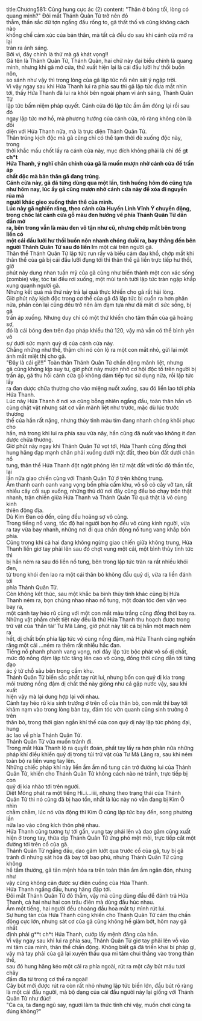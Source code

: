 title:Chương581: Cùng hung cực ác (2)
content:
"Thân ở bóng tối, lòng có quang minh?" Đôi mắt Thánh Quân Tử trở nên đỏ<br>thẫm, thần sắc dữ tợn ngẩng đầu rống to, gã thất thố và cũng không cách nào<br>khống chế cảm xúc của bản thân, mà tất cả đều do sau khi cánh cửa mở ra lại<br>tràn ra ánh sáng.<br>Bởi vì, đây chính là thứ mà gã khát vọng!!<br>Gã tên là Thánh Quân Tử, Thánh Quân, hai chữ này đại biểu chính là quang<br>minh, nhưng khi gã mở cửa, thứ xuất hiện lại là cái đầu lưỡi hư thối buồn nôn,<br>so sánh như vậy thì trong lòng của gã lập tức nổi nên sát ý ngập trời.<br>Vì vậy ngay sau khi Hứa Thanh lui ra phía sau thì gã lập tức đưa mắt nhìn<br>tới, thấy Hứa Thanh đã lui ra khỏi bên ngoài phạm vi ánh sáng, Thánh Quân Tử<br>lập tức bấm niệm pháp quyết. Cánh cửa đó lập tức ầm ầm đóng lại rồi sau đó<br>ngay lập tức mơ hồ, mà phương hướng của cánh cửa, rõ ràng không còn là đối<br>diện với Hứa Thanh nữa, mà là trực diện Thánh Quân Tử.<br>Thân trúng kịch độc mà gã cũng chỉ có thể tạm thời đè xuống độc này, trong<br>thời khắc mấu chốt lấy ra cánh cửa này, mục đích không phải là chỉ để g**t ch*t<br>Hứa Thanh, ý nghĩ chân chính của gã là muốn mượn nhờ cánh cửa để trấn áp<br>chất độc mà bản thân gã đang trúng.<br>Cánh cửa này, gã đã từng dùng qua một lần, tình huống hôm đó cũng tựa<br>như hôm nay, lúc ấy gã cũng mượn nhờ cánh cửa này để xóa đi nguyền rủa mà<br>người khác gieo xuống thân thể của mình.<br>Lúc này gã nghiến răng, theo cánh cửa Huyền Linh Vĩnh Ý chuyển động,<br>trong chốc lát cánh cửa gỗ màu đen hướng về phía Thánh Quân Tử dần dần mở<br>ra, bên trong vẫn là màu đen vô tận như cũ, nhưng chớp mắt bên trong liền có<br>một cái đầu lưỡi hư thối buồn nôn nhanh chóng duỗi ra, bay thẳng đến bên<br>người Thánh Quân Tử sau đó liền l**m một cái trên người gã.<br>Thân thể Thánh Quân Tử lập tức run rẩy và biểu cảm đau khổ, chớp mắt khi<br>thân thể của gã bị cái đầu lưỡi đụng tới thì thân thể gã liền trực tiếp hư thối, giờ<br>phút này dung nhan tuấn mỹ của gã cũng như biến thành một con xác sống<br>(zombie) vậy, tóc tai đều rơi xuống, một mùi tanh tưởi lập tức tràn ngập khắp<br>xung quanh người gã.<br>Nhưng kết quả mà thứ này trả lại quả thực khiến cho gã rất hài lòng.<br>Giờ phút này kịch độc trong cơ thể của gã đã lập tức bị cuốn ra hơn phân<br>nửa, phần còn lại cũng đều trở nên ảm đạm tựa như đã mất đi sức sống, bị gã<br>trấn áp xuống. Nhưng duy chỉ có một thứ khiến cho tâm thần của gã hoảng sợ,<br>đó là cái bóng đen trên đạo pháp khiếu thứ 120, vậy mà vẫn có thể bình yên vô<br>sự dưới sức mạnh quỷ dị của cánh cửa này.<br>Chẳng những như thế, thậm chí nó còn lộ ra một con mắt nhỏ, gửi lại một<br>ánh mắt miệt thị cho gã.<br>"Đây là cái gì!!!" Toàn thân Thánh Quân Tử chấn động mãnh liệt, nhưng<br>gã cũng không kịp suy tư, giờ phút này mượn nhờ cơ hội độc tố trên người bị<br>trấn áp, gã thu hồi cánh cửa gỗ không dám tiếp tục sử dụng nữa, rồi lập tức lấy<br>ra đan dược chữa thương cho vào miệng nuốt xuống, sau đó liền lao tới phía<br>Hứa Thanh.<br>Lúc này Hứa Thanh ở nơi xa cũng bỗng nhiên ngẩng đầu, toàn thân hắn vô<br>cùng chật vật nhưng sát cơ vẫn mãnh liệt như trước, mặc dù lúc trước thương<br>thế của hắn rất nặng, nhưng thủy tinh màu tím đang nhanh chóng khôi phục cho<br>hắn, mà trong khi lui ra phía sau vừa nãy, hắn cũng đã nuốt vào không ít đan<br>dược chữa thương.<br>Giờ phút này ngay khi Thánh Quân Tử vọt tới, Hứa Thanh cũng đồng thời<br>hung hăng đạp mạnh chân phải xuống dưới mặt đất, theo bùn đất dưới chân nổ<br>tung, thân thể Hứa Thanh đột ngột phóng lên từ mặt đất với tốc độ thần tốc, lại<br>lần nữa giao chiến cùng với Thánh Quân Tử ở trên không trung.<br>Âm thanh oanh oanh vang vọng bốn phía cấm khu, vô số cỏ cây vỡ tan, rất<br>nhiều cây cối sụp xuống, những thú dữ nơi đây cũng đều bỏ chạy trốn thật<br>nhanh, trận chiến giữa Hứa Thanh và Thánh Quân Tử quả thật là vô cùng kinh<br>thiên động địa.<br>Dù Kim Đan có đến, cũng đều hoảng sợ vô cùng.<br>Trong tiếng nổ vang, tốc độ hai người bọn họ đều vô cùng kinh người, vừa<br>ra tay vừa bay nhanh, những nơi đi qua chấn động nổ tung vang khắp bốn phía.<br>Cũng trong khi cả hai đang không ngừng giao chiến giữa không trung, Hứa<br>Thanh liền giơ tay phải lên sau đó chợt vung một cái, một bình thủy tinh tức thì<br>bị hắn ném ra sau đó liền nổ tung, bên trong lập tức tràn ra rất nhiều khói đen,<br>từ trong khói đen lao ra một cái thân bò không đầu quỷ dị, vừa ra liền đánh tới<br>phía Thánh Quân Tử.<br>Còn không kết thúc, sau một khắc ba bình thủy tinh khác cũng bị Hứa<br>Thanh ném ra, bọn chúng nhao nhao nổ tung, một đoàn tóc đen vặn vẹo bay ra,<br>một cánh tay héo rũ cùng với một con mắt màu trắng cũng đồng thời bay ra.<br>Những vật phẩm chết tiệt này đều là thứ Hứa Thanh thu hoạch được trong<br>trữ vật của ‘thần tài’ Tư Mã Lăng, giờ phút này tất cả bị hắn một mạch ném ra<br>hết, dị chất bốn phía lập tức vô cùng nồng đậm, mà Hứa Thanh cũng nghiến<br>răng một cái …ném ra thêm rất nhiều hắc đan.<br>Tiếng nổ phanh phanh vang vọng, nơi đây lập tức bộc phát vô số dị chất,<br>mức độ nồng đậm lập tức tăng lên cao vô cùng, đồng thời cũng dẫn tới từng đạo<br>ác ý từ chỗ sâu bên trong cấm khu.<br>Thánh Quân Tử biến sắc phất tay rút lui, nhưng bốn con quỷ dị kia trong<br>môi trường nồng đậm dị chất thế này giống như cá gặp nước vậy, sau khi xuất<br>hiện vậy mà lại dung hợp lại với nhau.<br>Cánh tay héo rũ kia sinh trưởng ở trên cổ của thân bò, con mắt thì bay tới<br>khảm nạm vào trong lòng bàn tay, đám tóc vờn quanh cũng sinh trưởng ở trên<br>thân bò, trong thời gian ngắn khí thế của con quỷ dị này lập tức phóng đại, hung<br>ác lao về phía Thánh Quân Tử.<br>Thánh Quân Tử vừa muốn tránh đi.<br>Trong mắt Hứa Thanh lộ ra quyết đoán, phất tay lấy ra hơn phân nửa những<br>pháp khí điều khiển quỷ dị trong túi trữ vật của Tư Mã Lăng ra, sau khi ném<br>toàn bộ ra liền vung tay lên.<br>Những chiếc pháp khí này liền ầm ầm nổ tung cản trở đường lui của Thánh<br>Quân Tử, khiến cho Thánh Quân Tử không cách nào né tránh, trực tiếp bị con<br>quỷ dị kia nhào tới trên người.<br>Diệt Mông phát ra một tiếng Hi..i...iiii, nhưng theo trạng thái của Thánh<br>Quân Tử thì nó cũng đã bị hao tổn, nhất là lúc này nó vẫn đang bị Kim Ô nhìn<br>chằm chằm, lúc nó vừa động thì Kim Ô cũng lập tức bay đến, song phương lần<br>nữa lao vào công kích thôn phệ nhau.<br>Hứa Thanh cũng tương tự tới gần, vung tay phải lên và dao găm cũng xuất<br>hiện ở trong tay, thừa dịp Thánh Quân Tử ứng phó mệt mỏi, trực tiếp cắt một<br>đường tới trên cổ của gã.<br>Thánh Quân Tử ngẩng đầu, dao găm lướt qua trước cổ của gã, tuy bị gã<br>tránh đi nhưng sát hỏa đã bay tới bao phủ, nhưng Thánh Quân Tử cũng không<br>hề tầm thường, gã tản mệnh hỏa ra trên toàn thân ầm ầm ngăn đón, nhưng như<br>vậy cũng không cản được sự điên cuồng của Hứa Thanh.<br>Hứa Thanh ngẩng đầu, hung hăng đập tới.<br>Đôi mắt Thánh Quân Tử đỏ thẫm, vậy mà cũng dùng đầu để đánh trả Hứa<br>Thanh, cả hai như hai con trâu điên mà dùng đầu húc nhau.<br>Ầm một tiếng, hai người đều choáng đầu hoa mắt tự mình rút lui.<br>Sự hung tàn của Hứa Thanh cũng khiến cho Thánh Quân Tử cảm thụ chấn<br>động cực lớn, nhưng sát cơ của gã cũng không hề giảm bớt, hôm nay gã nhất<br>định phải g**t ch*t Hứa Thanh, cướp lấy mệnh đăng của hắn.<br>Vì vậy ngay sau khi lui ra phía sau, Thánh Quân Tử giơ tay phải lên vỗ vào<br>mi tâm của mình, thân thể chấn động. Không biết gã đã triển khai bí pháp gì,<br>vậy mà tay phải của gã lại xuyên thấu qua mi tâm chui thẳng vào trong thân thể,<br>sau đó hung hăng kéo một cái ra phía ngoài, rút ra một cây bút máu tươi chảy<br>đầm đìa từ trong cơ thể ra ngoài!<br>Cây bút mới được rút ra còn rất nhỏ nhưng lập tức biến lớn, đầu bút rõ ràng<br>là một cái đầu người, mà bộ dạng của cái đầu người này lại giống với Thánh<br>Quân Tử như đúc!<br>"Ca ca, ta đang ngủ say, ngươi làm ta thức tỉnh chi vậy, muốn chơi cùng ta<br>đúng không?"